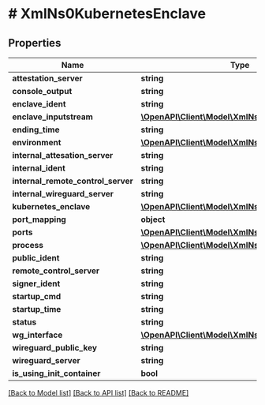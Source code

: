 # # XmlNs0KubernetesEnclave

## Properties

Name | Type | Description | Notes
------------ | ------------- | ------------- | -------------
**attestation_server** | **string** |  | [optional]
**console_output** | **string** |  | [optional]
**enclave_ident** | **string** |  | [optional]
**enclave_inputstream** | [**\OpenAPI\Client\Model\XmlNs0InputStream**](XmlNs0InputStream.md) |  | [optional]
**ending_time** | **string** |  | [optional]
**environment** | [**\OpenAPI\Client\Model\XmlNs0Environment**](XmlNs0Environment.md) |  | [optional]
**internal_attesation_server** | **string** |  | [optional]
**internal_ident** | **string** |  | [optional]
**internal_remote_control_server** | **string** |  | [optional]
**internal_wireguard_server** | **string** |  | [optional]
**kubernetes_enclave** | [**\OpenAPI\Client\Model\XmlNs0KubernetesEnclave**](XmlNs0KubernetesEnclave.md) |  | [optional]
**port_mapping** | **object** |  | [optional]
**ports** | [**\OpenAPI\Client\Model\XmlNs0EnclavePort[]**](XmlNs0EnclavePort.md) |  | [optional]
**process** | [**\OpenAPI\Client\Model\XmlNs0Process**](XmlNs0Process.md) |  | [optional]
**public_ident** | **string** |  | [optional]
**remote_control_server** | **string** |  | [optional]
**signer_ident** | **string** |  | [optional]
**startup_cmd** | **string** |  | [optional]
**startup_time** | **string** |  | [optional]
**status** | **string** |  | [optional]
**wg_interface** | [**\OpenAPI\Client\Model\XmlNs0WireguardInterface**](XmlNs0WireguardInterface.md) |  | [optional]
**wireguard_public_key** | **string** |  | [optional]
**wireguard_server** | **string** |  | [optional]
**is_using_init_container** | **bool** |  | [optional]

[[Back to Model list]](../../README.md#models) [[Back to API list]](../../README.md#endpoints) [[Back to README]](../../README.md)

